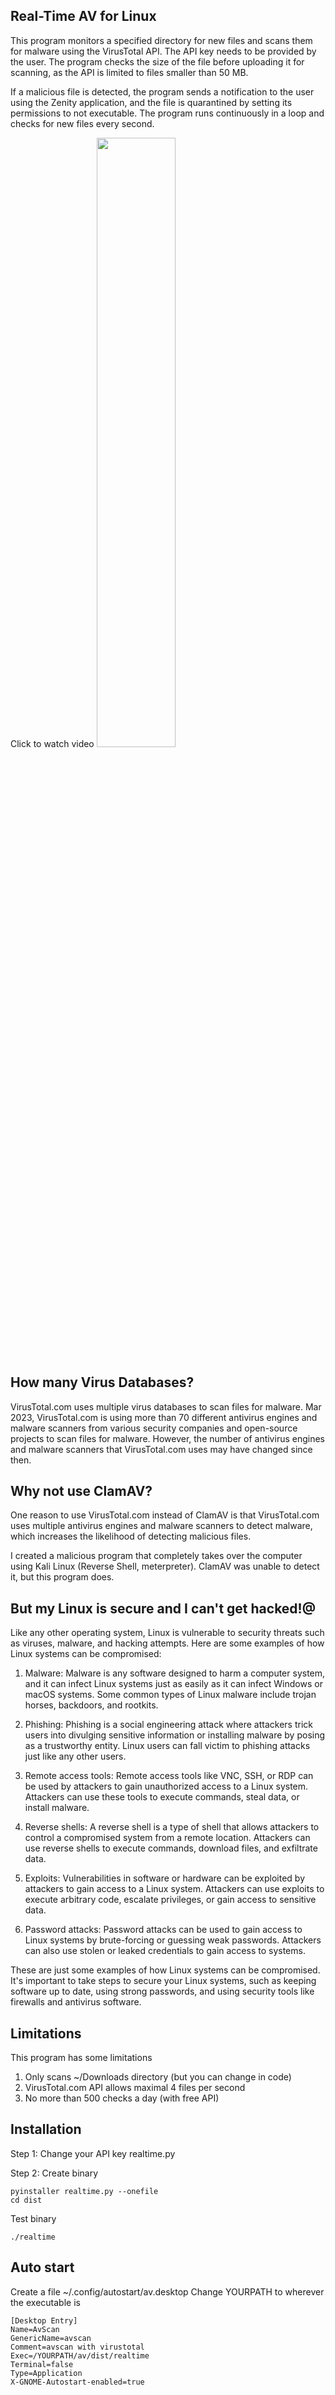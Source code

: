 ## Real-Time AV for Linux

This program monitors a specified directory for new files and scans them for malware using the VirusTotal API. The API key needs to be provided by the user. The program checks the size of the file before uploading it for scanning, as the API is limited to files smaller than 50 MB. 

If a malicious file is detected, the program sends a notification to the user using the Zenity application, and the file is quarantined by setting its permissions to not executable. The program runs continuously in a loop and checks for new files every second.

Click to watch video
[<img src="https://img.youtube.com/vi/ipyWj7IY5g8/maxresdefault.jpg" width="50%">](https://youtu.be/ipyWj7IY5g8)

## How many Virus Databases?

VirusTotal.com uses multiple virus databases to scan files for malware. Mar 2023, VirusTotal.com is using more than 70 different antivirus engines and malware scanners from various security companies and open-source projects to scan files for malware. However, the number of antivirus engines and malware scanners that VirusTotal.com uses may have changed since then.

## Why not use ClamAV?

One reason to use VirusTotal.com instead of ClamAV is that VirusTotal.com uses multiple antivirus engines and malware scanners to detect malware, which increases the likelihood of detecting malicious files. 

I created a malicious program that completely takes over the computer using Kali Linux (Reverse Shell, meterpreter). ClamAV was unable to detect it, but this program does. 

## But my Linux is secure and I can't get hacked!@

Like any other operating system, Linux is vulnerable to security threats such as viruses, malware, and hacking attempts. Here are some examples of how Linux systems can be compromised:

1. Malware: Malware is any software designed to harm a computer system, and it can infect Linux systems just as easily as it can infect Windows or macOS systems. Some common types of Linux malware include trojan horses, backdoors, and rootkits.

2. Phishing: Phishing is a social engineering attack where attackers trick users into divulging sensitive information or installing malware by posing as a trustworthy entity. Linux users can fall victim to phishing attacks just like any other users.

3. Remote access tools: Remote access tools like VNC, SSH, or RDP can be used by attackers to gain unauthorized access to a Linux system. Attackers can use these tools to execute commands, steal data, or install malware.

4. Reverse shells: A reverse shell is a type of shell that allows attackers to control a compromised system from a remote location. Attackers can use reverse shells to execute commands, download files, and exfiltrate data.

5. Exploits: Vulnerabilities in software or hardware can be exploited by attackers to gain access to a Linux system. Attackers can use exploits to execute arbitrary code, escalate privileges, or gain access to sensitive data.

6. Password attacks: Password attacks can be used to gain access to Linux systems by brute-forcing or guessing weak passwords. Attackers can also use stolen or leaked credentials to gain access to systems.

These are just some examples of how Linux systems can be compromised. It's important to take steps to secure your Linux systems, such as keeping software up to date, using strong passwords, and using security tools like firewalls and antivirus software.

## Limitations

This program has some limitations

1. Only scans ~/Downloads directory (but you can change in code)
2. VirusTotal.com API allows maximal 4 files per second
3. No more than 500 checks a day (with free API)

## Installation

Step 1: Change your API key realtime.py

Step 2: Create binary
```
pyinstaller realtime.py --onefile
cd dist
```

Test binary
```
./realtime
```

## Auto start

Create a file ~/.config/autostart/av.desktop 
Change YOURPATH to wherever the executable is
```
[Desktop Entry]
Name=AvScan
GenericName=avscan
Comment=avscan with virustotal
Exec=/YOURPATH/av/dist/realtime
Terminal=false
Type=Application
X-GNOME-Autostart-enabled=true
```
